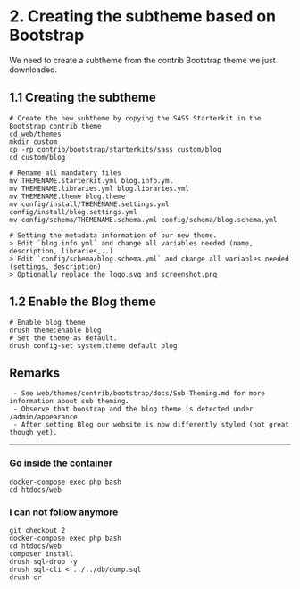 # 2. Creating the subtheme based on Bootstrap

We need to create a subtheme from the contrib Bootstrap theme we just downloaded.

## 1.1 Creating the subtheme
```
# Create the new subtheme by copying the SASS Starterkit in the Bootstrap contrib theme
cd web/themes
mkdir custom
cp -rp contrib/bootstrap/starterkits/sass custom/blog
cd custom/blog

# Rename all mandatory files
mv THEMENAME.starterkit.yml blog.info.yml
mv THEMENAME.libraries.yml blog.libraries.yml
mv THEMENAME.theme blog.theme
mv config/install/THEMENAME.settings.yml config/install/blog.settings.yml
mv config/schema/THEMENAME.schema.yml config/schema/blog.schema.yml

# Setting the metadata information of our new theme.
> Edit `blog.info.yml` and change all variables needed (name, description, libraries,..)
> Edit `config/schema/blog.schema.yml` and change all variables needed (settings, description)
> Optionally replace the logo.svg and screenshot.png
```

## 1.2 Enable the Blog theme
```
# Enable blog theme
drush theme:enable blog
# Set the theme as default.
drush config-set system.theme default blog
```


## Remarks

```
 - See web/themes/contrib/bootstrap/docs/Sub-Theming.md for more information about sub theming.
 - Observe that boostrap and the blog theme is detected under /admin/appearance
 - After setting Blog our website is now differently styled (not great though yet).
```

---

### Go inside the container
```
docker-compose exec php bash
cd htdocs/web
```

### I can not follow anymore

```
git checkout 2
docker-compose exec php bash
cd htdocs/web
composer install
drush sql-drop -y
drush sql-cli < ../../db/dump.sql
drush cr
```